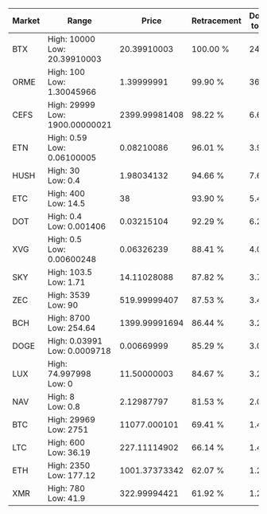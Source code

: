| Market | Range | Price| Retracement | Doubles to 50% |
| --- | --- | --- | --- | --- |
| BTX | High: 10000<br />Low: 20.39910003 | 20.39910003 | 100.00 % | 245.61 |
| ORME | High: 100<br />Low: 1.30045966 | 1.39999991 | 99.90 % | 36.18 |
| CEFS | High: 29999<br />Low: 1900.00000021 | 2399.99981408 | 98.22 % | 6.65 |
| ETN | High: 0.59<br />Low: 0.06100005 | 0.08210086 | 96.01 % | 3.96 |
| HUSH | High: 30<br />Low: 0.4 | 1.98034132 | 94.66 % | 7.68 |
| ETC | High: 400<br />Low: 14.5 | 38 | 93.90 % | 5.45 |
| DOT | High: 0.4<br />Low: 0.001406 | 0.03215104 | 92.29 % | 6.24 |
| XVG | High: 0.5<br />Low: 0.00600248 | 0.06326239 | 88.41 % | 4.00 |
| SKY | High: 103.5<br />Low: 1.71 | 14.11028088 | 87.82 % | 3.73 |
| ZEC | High: 3539<br />Low: 90 | 519.99999407 | 87.53 % | 3.49 |
| BCH | High: 8700<br />Low: 254.64 | 1399.99991694 | 86.44 % | 3.20 |
| DOGE | High: 0.03991<br />Low: 0.0009718 | 0.00669999 | 85.29 % | 3.05 |
| LUX | High: 74.997998<br />Low: 0 | 11.50000003 | 84.67 % | 3.26 |
| NAV | High: 8<br />Low: 0.8 | 2.12987797 | 81.53 % | 2.07 |
| BTC | High: 29969<br />Low: 2751 | 11077.000101 | 69.41 % | 1.48 |
| LTC | High: 600<br />Low: 36.19 | 227.11114902 | 66.14 % | 1.40 |
| ETH | High: 2350<br />Low: 177.12 | 1001.37373342 | 62.07 % | 1.26 |
| XMR | High: 780<br />Low: 41.9 | 322.99994421 | 61.92 % | 1.27 |
